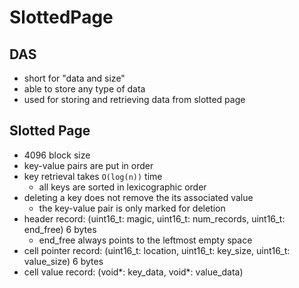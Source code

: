 # SlottedPage

## DAS
- short for "data and size"
- able to store any type of data
- used for storing and retrieving data from slotted page

## Slotted Page
- 4096 block size
- key-value pairs are put in order
- key retrieval takes `O(log(n))` time
    - all keys are sorted in lexicographic order
- deleting a key does not remove the its associated value
    - the key-value pair is only marked for deletion
- header record: (uint16_t: magic, uint16_t: num_records, uint16_t: end_free) 6 bytes
    - end_free always points to the leftmost empty space
- cell pointer record: (uint16_t: location, uint16_t: key_size, uint16_t: value_size) 6 bytes
- cell value record: (void*: key_data, void*: value_data)
